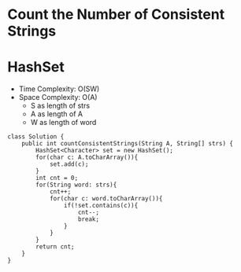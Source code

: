 # Count the Number of Consistent Strings
# HashSet
* Time Complexity: O(SW)
* Space Complexity: O(A)
	* S as length of strs
	* A as length of A
	* W as length of word
```
class Solution {
    public int countConsistentStrings(String A, String[] strs) {
        HashSet<Character> set = new HashSet();
        for(char c: A.toCharArray()){
            set.add(c);
        }
        int cnt = 0;
        for(String word: strs){
            cnt++;
            for(char c: word.toCharArray()){
                if(!set.contains(c)){
                    cnt--;
                    break;
                }
            }
        }
        return cnt;
    }
}
```